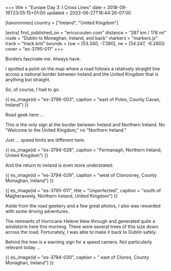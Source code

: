 +++
title = "Europe Day 3: I Cross Lines"
date = 2018-09-19T23:05:15+01:00
updated = 2023-06-27T16:44:26-07:00

[taxonomies]
country = ["Ireland", "United Kingdom"]

[extra]
first_published_on = "ericscouten.com"
distance = "287 km / 178 mi"
route = "Dublin to Monaghan, Ireland, and back"
markers = "markers.js"
track = "track.kml"
bounds = {sw = [53.340, -7.380], ne = [54.247, -6.260]}
cover = "es-3795-011"
+++

Borders fascinate me. Always have.

I spotted a point on the map where a road follows a relatively straight line across a national border between Ireland and the United Kingdom that is anything but straight.

So, of course, I had to go.

<!-- more -->

{{ es_image(id = "es-3796-003", caption = "east of Poles, County Cavan, Ireland") }}

Road geek here ...

This is the only sign at the border between Ireland and Northern Ireland. No "Welcome to the United Kingdom," no "Northern Ireland."

Just ... speed limits are different here.

{{ es_image(id = "es-3794-028", caption = "Fermanagh, Northern Ireland, United Kingdom") }}

And the return to Ireland is even more understated:

{{ es_image(id = "es-3794-029", caption = "west of Clonooney, County Monaghan, Ireland") }}

{{ es_image(id = "es-3795-011", title = "Unperfected", caption = "south of Magheraveely, Northern Ireland, United Kingdom") }}

Aside from the road geekery and a few great photos, I also was rewarded with some driving adventures.

The remnants of Hurricane Helene blew through and generated quite a windstorm here this morning. There were several trees of this size down across the road. Fortunately, I was able to make it back to Dublin safely.

Behind the tree is a warning sign for a speed camera. Not particularly relevant today ...

{{ es_image(id = "es-3794-030", caption = " east of Clones, County Monaghan, Ireland") }}
